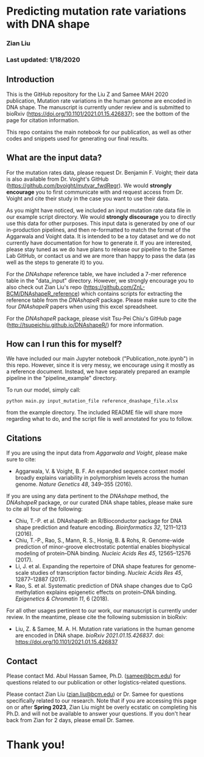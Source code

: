 # Predicting mutation rate variations with DNA shape
### Zian Liu
### Last updated: 1/18/2020

## Introduction

This is the GitHub repository for the Liu Z and Samee MAH 2020 publication, Mutation rate variations in the human genome are encoded in DNA shape. The manuscript is currently under review and is submitted to bioRxiv (https://doi.org/10.1101/2021.01.15.426837); see the bottom of the page for citation information.

This repo contains the main notebook for our publication, as well as other codes and snippets used for generating our final results. 

## What are the input data?

For the mutation rates data, please request Dr. Benjamin F. Voight; their data is also available from Dr. Voight's GitHub (https://github.com/bvoight/mutvar_fwdRegr). We would **strongly encourage** you to first communicate with and request access from Dr. Voight and cite their study in the case you want to use their data. 

As you might have noticed, we included an input mutation rate data file in our example script directory. We would **strongly discourage** you to directly use this data for other purposes. This input data is generated by one of our in-production pipelines, and then re-formatted to match the format of the Aggarwala and Voight data. It is intended to be a toy dataset and we do not currently have documentation for how to generate it. If you are interested, please stay tuned as we do have plans to release our pipeline to the Samee Lab GitHub, or contact us and we are more than happy to pass the data (as well as the steps to generate it) to you.

For the *DNAshape* reference table, we have included a 7-mer reference table in the "data_input" directory. However, we strongly encourage you to also check out Zian Liu's repo (https://github.com/ZnL-BCM/DNAshapeR_reference) which contains scripts for extracting the reference table from the *DNAshapeR* package. Please make sure to cite the four *DNAshapeR* papers when using this excel spreadsheet. 

For the *DNAshapeR* package, please visit Tsu-Pei Chiu's GitHub page (http://tsupeichiu.github.io/DNAshapeR/) for more information.

## How can I run this for myself?

We have included our main Jupyter notebook ("Publication_note.ipynb") in this repo. However, since it is very messy, we encourage using it mostly as a reference document. Instead, we have separately prepared an example pipeline in the "pipeline_example" directory. 

To run our model, simply call:

``python main.py input_mutation_file reference_dnashape_file.xlsx``

from the example directory. The included README file will share more regarding what to do, and the script file is well annotated for you to follow.

## Citations

If you are using the input data from *Aggarwala and Voight*, please make sure to cite:

* Aggarwala, V. & Voight, B. F. An expanded sequence context model broadly explains variability in polymorphism levels across the human genome. *Nature Genetics 48*, 349–355 (2016).

If you are using any data pertinent to the *DNAshape* method, the *DNAshapeR* package, or our curated DNA shape tables, please make sure to cite all four of the following:

* Chiu, T.-P. et al. DNAshapeR: an R/Bioconductor package for DNA shape prediction and feature encoding. *Bioinformatics 32*, 1211–1213 (2016).
* Chiu, T.-P., Rao, S., Mann, R. S., Honig, B. & Rohs, R. Genome-wide prediction of minor-groove electrostatic potential enables biophysical modeling of protein–DNA binding. *Nucleic Acids Res 45*, 12565–12576 (2017).
* Li, J. et al. Expanding the repertoire of DNA shape features for genome-scale studies of transcription factor binding. *Nucleic Acids Res 45*, 12877–12887 (2017).
* Rao, S. et al. Systematic prediction of DNA shape changes due to CpG methylation explains epigenetic effects on protein–DNA binding. *Epigenetics & Chromatin 11*, 6 (2018).

For all other usages pertinent to our work, our manuscript is currently under review. In the meantime, please cite the following submission in bioRxiv:

* Liu, Z. & Samee, M. A. H. Mutation rate variations in the human genome are encoded in DNA shape. *bioRxiv 2021.01.15.426837*. doi: https://doi.org/10.1101/2021.01.15.426837


## Contact 

Please contact Md. Abul Hassan Samee, Ph.D. (samee@bcm.edu) for questions related to our publication or other logistics-related questions. 

Please contact Zian Liu (zian.liu@bcm.edu) or Dr. Samee for questions specifically related to our research. Note that if you are accessing this page on or after **Spring 2023**, Zian Liu might be overly ecstatic on completing his Ph.D. and will not be available to answer your questions. If you don't hear back from Zian for 2 days, please email Dr. Samee. 

# Thank you!
